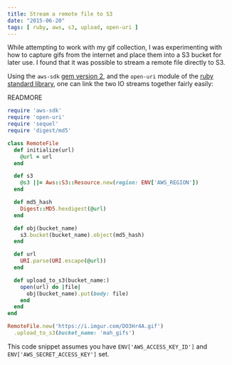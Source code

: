 ```yaml
---
title: Stream a remote file to S3
date: "2015-06-20"
tags: [ ruby, aws, s3, upload, open-uri ]
---
```


While attempting to work with my gif collection, I was experimenting with how
to capture gifs from the internet and place them into a S3 bucket for later
use. I found that it was possible to stream a remote file directly to S3.

Using the `aws-sdk` [gem version 2](https://github.com/aws/aws-sdk-ruby), and
the `open-uri` module of the [ruby standard
library](http://ruby-doc.org/stdlib-2.2.2/libdoc/open-uri/rdoc/OpenURI.html),
one can link the two IO streams together fairly easily:

READMORE

```ruby
require 'aws-sdk'
require 'open-uri'
require 'sequel'
require 'digest/md5'

class RemoteFile
  def initialize(url)
    @url = url
  end

  def s3
    @s3 ||= Aws::S3::Resource.new(region: ENV['AWS_REGION'])
  end

  def md5_hash
    Digest::MD5.hexdigest(@url)
  end

  def obj(bucket_name)
    s3.bucket(bucket_name).object(md5_hash)
  end

  def url
    URI.parse(URI.escape(@url))
  end

  def upload_to_s3(bucket_name:)
    open(url) do |file|
      obj(bucket_name).put(body: file)
    end
  end
end

RemoteFile.new('https://i.imgur.com/DO3Hr4A.gif')
  .upload_to_s3(bucket_name: 'mah_gifs')

```

This code snippet assumes you have `ENV['AWS_ACCESS_KEY_ID']` and
`ENV['AWS_SECRET_ACCESS_KEY']` set.

